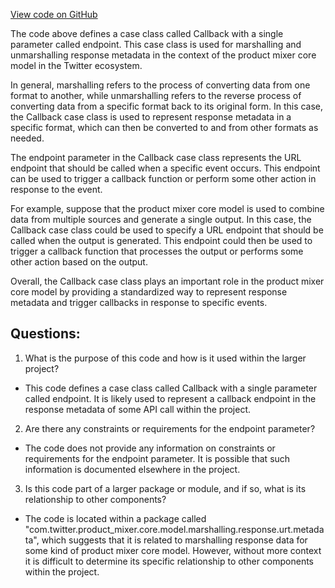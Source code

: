 [View code on GitHub](https://github.com/misbahsy/the-algorithm/product-mixer/core/src/main/scala/com/twitter/product_mixer/core/model/marshalling/response/urt/metadata/Callback.scala)

The code above defines a case class called Callback with a single parameter called endpoint. This case class is used for marshalling and unmarshalling response metadata in the context of the product mixer core model in the Twitter ecosystem. 

In general, marshalling refers to the process of converting data from one format to another, while unmarshalling refers to the reverse process of converting data from a specific format back to its original form. In this case, the Callback case class is used to represent response metadata in a specific format, which can then be converted to and from other formats as needed.

The endpoint parameter in the Callback case class represents the URL endpoint that should be called when a specific event occurs. This endpoint can be used to trigger a callback function or perform some other action in response to the event. 

For example, suppose that the product mixer core model is used to combine data from multiple sources and generate a single output. In this case, the Callback case class could be used to specify a URL endpoint that should be called when the output is generated. This endpoint could then be used to trigger a callback function that processes the output or performs some other action based on the output.

Overall, the Callback case class plays an important role in the product mixer core model by providing a standardized way to represent response metadata and trigger callbacks in response to specific events.
## Questions: 
 1. What is the purpose of this code and how is it used within the larger project?
- This code defines a case class called Callback with a single parameter called endpoint. It is likely used to represent a callback endpoint in the response metadata of some API call within the project.

2. Are there any constraints or requirements for the endpoint parameter?
- The code does not provide any information on constraints or requirements for the endpoint parameter. It is possible that such information is documented elsewhere in the project.

3. Is this code part of a larger package or module, and if so, what is its relationship to other components?
- The code is located within a package called "com.twitter.product_mixer.core.model.marshalling.response.urt.metadata", which suggests that it is related to marshalling response data for some kind of product mixer core model. However, without more context it is difficult to determine its specific relationship to other components within the project.